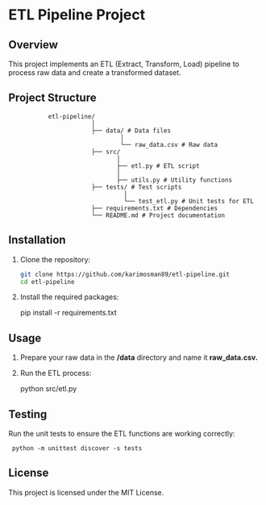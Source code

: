 # ETL Pipeline Project

## Overview
This project implements an ETL (Extract, Transform, Load) pipeline to process raw data and create a transformed dataset.

## Project Structure


               etl-pipeline/ 
                           │ 
                           ├── data/ # Data files
                                   │ 
                                   └── raw_data.csv # Raw data 
                           ├── src/ 
                                  │ 
                                  ├── etl.py # ETL script 
                                  │ 
                                  ├── utils.py # Utility functions 
                           ├── tests/ # Test scripts 
                                    │ 
                                    └── test_etl.py # Unit tests for ETL 
                           ├── requirements.txt # Dependencies 
                           └── README.md # Project documentation


## Installation
1. Clone the repository:
   ```bash
   git clone https://github.com/karimosman89/etl-pipeline.git
   cd etl-pipeline
2. Install the required packages:


      pip install -r requirements.txt

## Usage

1. Prepare your raw data in the **/data** directory and name it **raw_data.csv.**
2. Run the ETL process:

      python src/etl.py


## Testing

 Run the unit tests to ensure the ETL functions are working correctly:


     python -m unittest discover -s tests



## License

This project is licensed under the MIT License.
